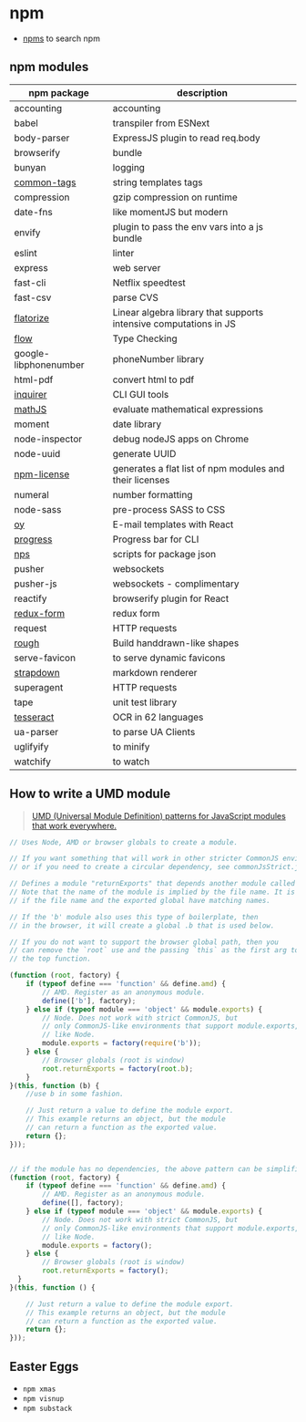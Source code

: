 # npm

- [npms](https://npms.io/) to search npm

## npm modules

npm package | description
----------- | -----------
accounting | accounting
babel | transpiler from ESNext
body-parser | ExpressJS plugin to read req.body
browserify | bundle
bunyan | logging
[common-tags](https://github.com/declandewet/common-tags) | string templates tags
compression | gzip compression on runtime
date-fns | like momentJS but modern
envify | plugin to pass the env vars into a js bundle
eslint | linter
express | web server
fast-cli | Netflix speedtest
fast-csv | parse CVS
[flatorize](https://github.com/glathoud/flatorize) | Linear algebra library that supports intensive computations in JS
[flow](www.flowtype.org) | Type Checking
google-libphonenumber | phoneNumber library
html-pdf | convert html to pdf
[inquirer](https://github.com/sboudrias/Inquirer.js) | CLI GUI tools
[mathJS](http://mathjs.org/) | evaluate mathematical expressions
moment | date library
node-inspector | debug nodeJS apps on Chrome
node-uuid | generate UUID
[npm-license](https://github.com/AceMetrix/npm-license) | generates a flat list of npm modules and their licenses
numeral | number formatting
node-sass | pre-process SASS to CSS
[oy](https://github.com/revivek/oy) | E-mail templates with React
[progress](https://github.com/visionmedia/node-progress) | Progress bar for CLI
[nps](https://github.com/kentcdodds/nps) | scripts for package json
pusher | websockets
pusher-js | websockets - complimentary
reactify | browserify plugin for React
[redux-form](http://redux-form.com/) | redux form
request | HTTP requests
[rough](https://github.com/pshihn/rough) | Build handdrawn-like shapes
serve-favicon | to serve dynamic favicons
[strapdown](http://strapdownjs.com/) | markdown renderer
superagent | HTTP requests
tape | unit test library
[tesseract](https://github.com/naptha/tesseract.js) | OCR in 62 languages
ua-parser | to parse UA Clients
uglifyify | to minify
watchify | to watch


## How to write a UMD module

> [UMD (Universal Module Definition) patterns for JavaScript modules that work everywhere.](https://github.com/umdjs/umd/blob/master/templates/returnExports.js)

```js
// Uses Node, AMD or browser globals to create a module.

// If you want something that will work in other stricter CommonJS environments,
// or if you need to create a circular dependency, see commonJsStrict.js

// Defines a module "returnExports" that depends another module called "b".
// Note that the name of the module is implied by the file name. It is best
// if the file name and the exported global have matching names.

// If the 'b' module also uses this type of boilerplate, then
// in the browser, it will create a global .b that is used below.

// If you do not want to support the browser global path, then you
// can remove the `root` use and the passing `this` as the first arg to
// the top function.

(function (root, factory) {
    if (typeof define === 'function' && define.amd) {
        // AMD. Register as an anonymous module.
        define(['b'], factory);
    } else if (typeof module === 'object' && module.exports) {
        // Node. Does not work with strict CommonJS, but
        // only CommonJS-like environments that support module.exports,
        // like Node.
        module.exports = factory(require('b'));
    } else {
        // Browser globals (root is window)
        root.returnExports = factory(root.b);
    }
}(this, function (b) {
    //use b in some fashion.

    // Just return a value to define the module export.
    // This example returns an object, but the module
    // can return a function as the exported value.
    return {};
}));


// if the module has no dependencies, the above pattern can be simplified to
(function (root, factory) {
    if (typeof define === 'function' && define.amd) {
        // AMD. Register as an anonymous module.
        define([], factory);
    } else if (typeof module === 'object' && module.exports) {
        // Node. Does not work with strict CommonJS, but
        // only CommonJS-like environments that support module.exports,
        // like Node.
        module.exports = factory();
    } else {
        // Browser globals (root is window)
        root.returnExports = factory();
  }
}(this, function () {

    // Just return a value to define the module export.
    // This example returns an object, but the module
    // can return a function as the exported value.
    return {};
}));
```

## Easter Eggs

- `npm xmas`
- `npm visnup`
- `npm substack`